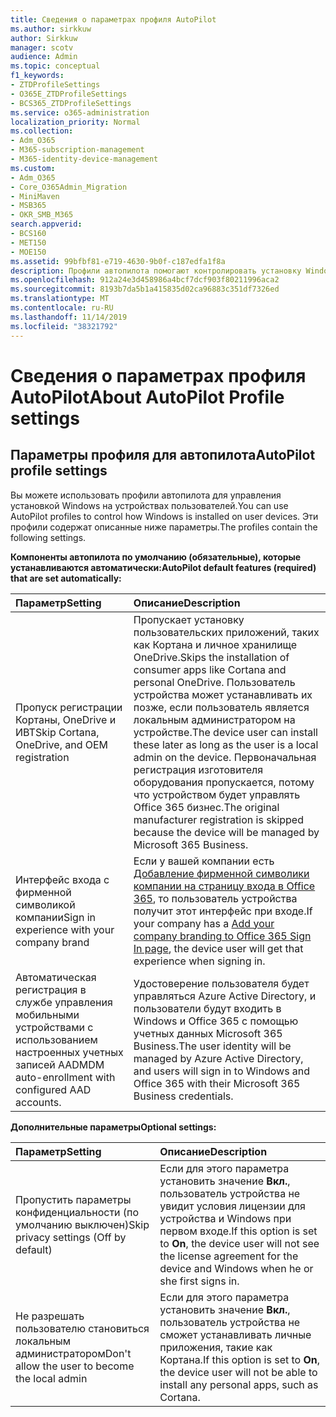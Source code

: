 ```yaml
---
title: Сведения о параметрах профиля AutoPilot
ms.author: sirkkuw
author: Sirkkuw
manager: scotv
audience: Admin
ms.topic: conceptual
f1_keywords:
- ZTDProfileSettings
- O365E_ZTDProfileSettings
- BCS365_ZTDProfileSettings
ms.service: o365-administration
localization_priority: Normal
ms.collection:
- Adm_O365
- M365-subscription-management
- M365-identity-device-management
ms.custom:
- Adm_O365
- Core_O365Admin_Migration
- MiniMaven
- MSB365
- OKR_SMB_M365
search.appverid:
- BCS160
- MET150
- MOE150
ms.assetid: 99bfbf81-e719-4630-9b0f-c187edfa1f8a
description: Профили автопилота помогают контролировать установку Windows на устройствах пользователей. Профили содержат параметры по умолчанию и необязательные параметры, например пропуск установки Кортаны.
ms.openlocfilehash: 912a24e3d458986a4bcf7dcf903f80211996aca2
ms.sourcegitcommit: 8193b7da5b1a415835d02ca96883c351df7326ed
ms.translationtype: MT
ms.contentlocale: ru-RU
ms.lasthandoff: 11/14/2019
ms.locfileid: "38321792"
---
```

# <a name="about-autopilot-profile-settings"></a><span data-ttu-id="f4809-104">Сведения о параметрах профиля AutoPilot</span><span class="sxs-lookup"><span data-stu-id="f4809-104">About AutoPilot Profile settings</span></span>

## <a name="autopilot-profile-settings"></a><span data-ttu-id="f4809-105">Параметры профиля для автопилота</span><span class="sxs-lookup"><span data-stu-id="f4809-105">AutoPilot profile settings</span></span>

<span data-ttu-id="f4809-106">Вы можете использовать профили автопилота для управления установкой Windows на устройствах пользователей.</span><span class="sxs-lookup"><span data-stu-id="f4809-106">You can use AutoPilot profiles to control how Windows is installed on user devices.</span></span> <span data-ttu-id="f4809-107">Эти профили содержат описанные ниже параметры.</span><span class="sxs-lookup"><span data-stu-id="f4809-107">The profiles contain the following settings.</span></span>
  
 <span data-ttu-id="f4809-108">**Компоненты автопилота по умолчанию (обязательные), которые устанавливаются автоматически:**</span><span class="sxs-lookup"><span data-stu-id="f4809-108">**AutoPilot default features (required) that are set automatically:**</span></span>
  
|<span data-ttu-id="f4809-109">**Параметр**</span><span class="sxs-lookup"><span data-stu-id="f4809-109">**Setting**</span></span>|<span data-ttu-id="f4809-110">**Описание**</span><span class="sxs-lookup"><span data-stu-id="f4809-110">**Description**</span></span>|
|:-----|:-----|
|<span data-ttu-id="f4809-111">Пропуск регистрации Кортаны, OneDrive и ИВТ</span><span class="sxs-lookup"><span data-stu-id="f4809-111">Skip Cortana, OneDrive, and OEM registration</span></span>  <br/> |<span data-ttu-id="f4809-112">Пропускает установку пользовательских приложений, таких как Кортана и личное хранилище OneDrive.</span><span class="sxs-lookup"><span data-stu-id="f4809-112">Skips the installation of consumer apps like Cortana and personal OneDrive.</span></span> <span data-ttu-id="f4809-113">Пользователь устройства может устанавливать их позже, если пользователь является локальным администратором на устройстве.</span><span class="sxs-lookup"><span data-stu-id="f4809-113">The device user can install these later as long as the user is a local admin on the device.</span></span> <span data-ttu-id="f4809-114">Первоначальная регистрация изготовителя оборудования пропускается, потому что устройством будет управлять Office 365 бизнес.</span><span class="sxs-lookup"><span data-stu-id="f4809-114">The original manufacturer registration is skipped because the device will be managed by Microsoft 365 Business.</span></span>  <br/> |
|<span data-ttu-id="f4809-115">Интерфейс входа с фирменной символикой компании</span><span class="sxs-lookup"><span data-stu-id="f4809-115">Sign in experience with your company brand</span></span>  <br/> |<span data-ttu-id="f4809-116">Если у вашей компании есть [Добавление фирменной символики компании на страницу входа в Office 365](https://support.office.com/article/a1229cdb-ce19-4da5-90c7-2b9b146aef0a), то пользователь устройства получит этот интерфейс при входе.</span><span class="sxs-lookup"><span data-stu-id="f4809-116">If your company has a [Add your company branding to Office 365 Sign In page](https://support.office.com/article/a1229cdb-ce19-4da5-90c7-2b9b146aef0a), the device user will get that experience when signing in.</span></span>  <br/> |
|<span data-ttu-id="f4809-117">Автоматическая регистрация в службе управления мобильными устройствами с использованием настроенных учетных записей AAD</span><span class="sxs-lookup"><span data-stu-id="f4809-117">MDM auto-enrollment with configured AAD accounts.</span></span>  <br/> |<span data-ttu-id="f4809-118">Удостоверение пользователя будет управляться Azure Active Directory, и пользователи будут входить в Windows и Office 365 с помощью учетных данных Microsoft 365 Business.</span><span class="sxs-lookup"><span data-stu-id="f4809-118">The user identity will be managed by Azure Active Directory, and users will sign in to Windows and Office 365 with their Microsoft 365 Business credentials.</span></span>  <br/> |
   
 <span data-ttu-id="f4809-119">**Дополнительные параметры**</span><span class="sxs-lookup"><span data-stu-id="f4809-119">**Optional settings:**</span></span>
  
|<span data-ttu-id="f4809-120">**Параметр**</span><span class="sxs-lookup"><span data-stu-id="f4809-120">**Setting**</span></span>|<span data-ttu-id="f4809-121">**Описание**</span><span class="sxs-lookup"><span data-stu-id="f4809-121">**Description**</span></span>|
|:-----|:-----|
|<span data-ttu-id="f4809-122">Пропустить параметры конфиденциальности (по умолчанию выключен)</span><span class="sxs-lookup"><span data-stu-id="f4809-122">Skip privacy settings (Off by default)</span></span>  <br/> |<span data-ttu-id="f4809-123">Если для этого параметра установить значение **Вкл.**, пользователь устройства не увидит условия лицензии для устройства и Windows при первом входе.</span><span class="sxs-lookup"><span data-stu-id="f4809-123">If this option is set to **On**, the device user will not see the license agreement for the device and Windows when he or she first signs in.</span></span>  <br/> |
|<span data-ttu-id="f4809-124">Не разрешать пользователю становиться локальным администратором</span><span class="sxs-lookup"><span data-stu-id="f4809-124">Don't allow the user to become the local admin</span></span>  <br/> |<span data-ttu-id="f4809-125">Если для этого параметра установить значение **Вкл.**, пользователь устройства не сможет устанавливать личные приложения, такие как Кортана.</span><span class="sxs-lookup"><span data-stu-id="f4809-125">If this option is set to **On**, the device user will not be able to install any personal apps, such as Cortana.</span></span><br/> |
   
